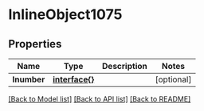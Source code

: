 # InlineObject1075

## Properties

Name | Type | Description | Notes
------------ | ------------- | ------------- | -------------
**Inumber** | [**interface{}**](.md) |  | [optional] 

[[Back to Model list]](../README.md#documentation-for-models) [[Back to API list]](../README.md#documentation-for-api-endpoints) [[Back to README]](../README.md)


